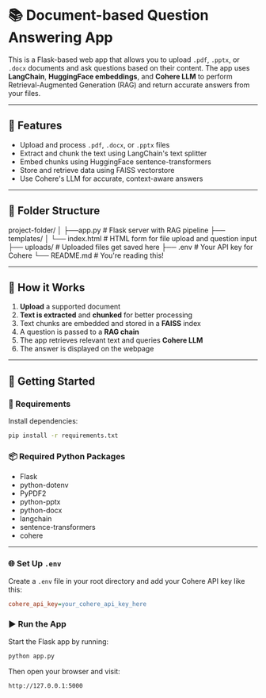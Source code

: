 # 📚 Document-based Question Answering App

This is a Flask-based web app that allows you to upload `.pdf`, `.pptx`, or `.docx` documents and ask questions based on their content. The app uses **LangChain**, **HuggingFace embeddings**, and **Cohere LLM** to perform Retrieval-Augmented Generation (RAG) and return accurate answers from your files.

---

## 🔧 Features

- Upload and process `.pdf`, `.docx`, or `.pptx` files
- Extract and chunk the text using LangChain's text splitter
- Embed chunks using HuggingFace sentence-transformers
- Store and retrieve data using FAISS vectorstore
- Use Cohere's LLM for accurate, context-aware answers

---

## 📁 Folder Structure

project-folder/
│
├──app.py # Flask server with RAG pipeline
├── templates/
│   └── index.html # HTML form for file upload and question input
├── uploads/ # Uploaded files get saved here
├── .env # Your API key for Cohere
└── README.md # You're reading this!


---

## 🧠 How it Works

1. **Upload** a supported document
2. **Text is extracted** and **chunked** for better processing
3. Text chunks are embedded and stored in a **FAISS** index
4. A question is passed to a **RAG chain**
5. The app retrieves relevant text and queries **Cohere LLM**
6. The answer is displayed on the webpage

---

## 🚀 Getting Started

### 🔨 Requirements

Install dependencies:

```bash
pip install -r requirements.txt
```
### 📦 Required Python Packages

- Flask  
- python-dotenv  
- PyPDF2  
- python-pptx  
- python-docx  
- langchain  
- sentence-transformers  
- cohere  

---

### 🌐 Set Up `.env`

Create a `.env` file in your root directory and add your Cohere API key like this:

```ini
cohere_api_key=your_cohere_api_key_here
```
### ▶️ Run the App

Start the Flask app by running:

```bash
python app.py
```
Then open your browser and visit:
```bash
http://127.0.0.1:5000
```

